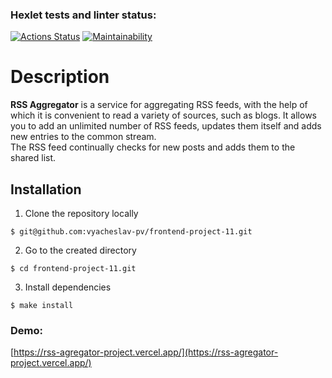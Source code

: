 ### Hexlet tests and linter status:
[![Actions Status](https://github.com/vyacheslav-pv/frontend-project-11/workflows/hexlet-check/badge.svg)](https://github.com/vyacheslav-pv/frontend-project-11/actions)
[![Maintainability](https://api.codeclimate.com/v1/badges/5f67416819736c078546/maintainability)](https://codeclimate.com/github/vyacheslav-pv/frontend-project-11/maintainability)
# Description
**RSS Aggregator** is a service for aggregating RSS feeds, with the help of which it is convenient to read a variety of sources, such as blogs. It allows you to add an unlimited number of RSS feeds, updates them itself and adds new entries to the common stream.  
The RSS feed continually checks for new posts and adds them to the shared list.

## Installation
1. Clone the repository locally  
```
$ git@github.com:vyacheslav-pv/frontend-project-11.git
```
2. Go to the created directory  
```
$ cd frontend-project-11.git
```
3. Install dependencies
```
$ make install
```

### Demo:
[https://rss-agregator-project.vercel.app/](https://rss-agregator-project.vercel.app/)
